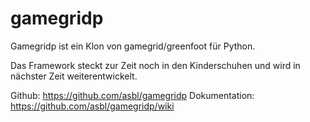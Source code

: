 # gamegridp

Gamegridp ist ein Klon von gamegrid/greenfoot für Python. 

Das Framework steckt zur Zeit noch in den Kinderschuhen und wird in nächster Zeit weiterentwickelt.

Github: https://github.com/asbl/gamegridp
Dokumentation: https://github.com/asbl/gamegridp/wiki
